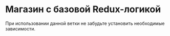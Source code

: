 # Магазин с базовой Redux-логикой

При использовании данной ветки не забудьте установить необходимые зависимости.

